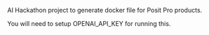 AI Hackathon project to generate docker file for Posit Pro products.

You will need to setup OPENAI_API_KEY for running this.
